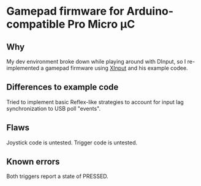 # Gamepad firmware for Arduino-compatible Pro Micro µC

## Why
My dev environment broke down while playing around with DInput, so I re-implemented a gamepad firmware using [XInput](https://github.com/dmadison/ArduinoXInput) and his example codee.

## Differences to example code
Tried to implement basic Reflex-like strategies to account for input lag synchronization to USB poll "events".

## Flaws
Joystick code is untested.
Trigger code is untested.

## Known errors
Both triggers report a state of PRESSED.
